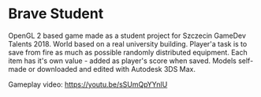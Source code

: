 # Brave Student
OpenGL 2 based game made as a student project for Szczecin GameDev Talents 2018. World based on a real university building. Player'a task is to save from fire as much as possible randomly distributed equipment. Each item has it's own value - added as player's score when saved. Models self-made or downloaded and edited with Autodesk 3DS Max.

Gameplay video:
https://youtu.be/sSUmQpYYnlU
